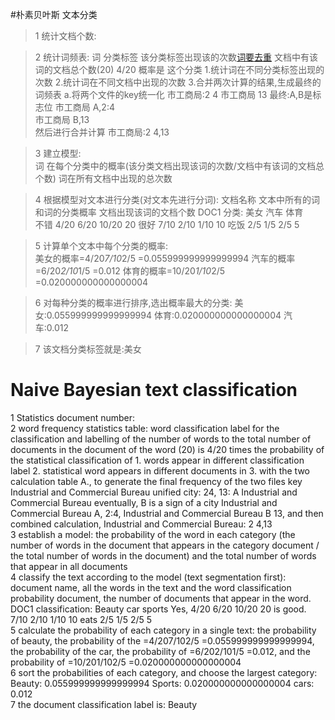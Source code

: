 #朴素贝叶斯 文本分类

>1 统计文档个数:

>2 统计词频表:
词 分类标签 该分类标签出现该的次数[词要去重](4) 文档中有该词的文档总个数(20)		4/20 概率是 这个分类
	1.统计词在不同分类标签出现的次数
	2.统计词在不同文档中出现的次数
	3.合并两次计算的结果,生成最终的词频表
		a.将两个文件的key统一化
		市工商局:2	4
		市工商局	13
		最终:A,B是标志位
		市工商局 A,2:4	
		市工商局 B,13	
		然后进行合并计算
		市工商局:2 4,13

>3 建立模型:	
	词 在每个分类中的概率(该分类文档出现该词的次数/文档中有该词的文档总个数)	词在所有文档中出现的总次数

>4 根据模型对文本进行分类(对文本先进行分词):
	文档名称	文本中所有的词和词的分类概率	文档出现该词的文档个数
	DOC1			分类:   美女  汽车  体育         
			不错		4/20  6/20  10/20	20
			很好		7/10  2/10  1/10	10
			吃饭		2/5   1/5   2/5		5

>5 计算单个文本中每个分类的概率:	
		美女的概率=4/20*7/10*2/5	=0.055999999999999994
		汽车的概率=6/20*2/10*1/5	=0.012
		体育的概率=10/20*1/10*2/5	=0.020000000000000004

>6 对每种分类的概率进行排序,选出概率最大的分类:
		美女:0.055999999999999994
		体育:0.020000000000000004
		汽车:0.012

>7 该文档分类标签就是:美女

# Naive Bayesian text classification
1 Statistics document number:  
2 word frequency statistics table: word classification label for the classification and labelling of the number of words to the total number of documents in the document of the word (20) is 4/20 times the probability of the statistical classification of 1. words appear in different classification label 2. statistical word appears in different documents in 3. with the two calculation table A., to generate the final frequency of the two files key Industrial and Commercial Bureau unified city: 24, 13: A Industrial and Commercial Bureau eventually, B is a sign of a city Industrial and Commercial Bureau A, 2:4, Industrial and Commercial Bureau B 13, and then combined calculation, Industrial and Commercial Bureau: 2 4,13  
3 establish a model: the probability of the word in each category (the number of words in the document that appears in the category document / the total number of words in the document) and the total number of words that appear in all documents  
4 classify the text according to the model (text segmentation first): document name, all the words in the text and the word classification probability document, the number of documents that appear in the word. DOC1 classification: Beauty car sports
Yes, 4/20 6/20 10/20 20 is good. 7/10 2/10 1/10 10 eats 2/5 1/5 2/5 5  
5 calculate the probability of each category in a single text: the probability of beauty, the probability of the =4/207/102/5 =0.055999999999999994, the probability of the car, the probability of =6/202/101/5 =0.012, and the probability of =10/201/102/5 =0.020000000000000004  
6 sort the probabilities of each category, and choose the largest category: Beauty: 0.055999999999999994 Sports: 0.020000000000000004 cars: 0.012  
7 the document classification label is: Beauty  
